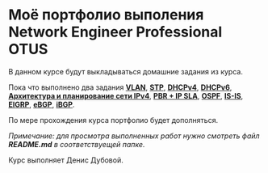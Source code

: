 # Моё портфолио выполения Network Engineer Professional OTUS

В данном курсе будут выкладываться домашние задания из курса.

Пока что выполнено два задания [**VLAN**](https://github.com/DenisDubovoy/otus_network_engineer_Dubovoy/blob/main/Lab01/README.md), [**STP**](https://github.com/DenisDubovoy/otus_network_engineer_Dubovoy/blob/main/Lab02/README.md), [**DHCPv4**](https://github.com/DenisDubovoy/otus_network_engineer_Dubovoy/blob/main/Lab03.1/README.md), [**DHCPv6**](https://github.com/DenisDubovoy/otus_network_engineer_Dubovoy/blob/main/Lab03.2/README.md), [**Архитектура и планирование сети IPv4**](https://github.com/DenisDubovoy/otus_network_engineer_Dubovoy/blob/main/Lab04/README.md), [**PBR + IP SLA**](https://github.com/DenisDubovoy/otus_network_engineer_Dubovoy/blob/main/Lab05/README.md), [**OSPF**](https://github.com/DenisDubovoy/otus_network_engineer_Dubovoy/blob/main/Lab06/README.md), [**IS-IS**](https://github.com/DenisDubovoy/otus_network_engineer_Dubovoy/blob/main/Lab07/README.md), [**EIGRP**](https://github.com/DenisDubovoy/otus_network_engineer_Dubovoy/blob/main/Lab08/README.md), [**eBGP**](https://github.com/DenisDubovoy/otus_network_engineer_Dubovoy/blob/main/Lab09/eBGP.md), [**iBGP**](https://github.com/DenisDubovoy/otus_network_engineer_Dubovoy/blob/main/Lab10/README.md). 

По мере прохождения курса портфолио будет дополняться.

*Примечание: для просмотра выполненных работ нужно смотреть файл **README.md** в соответствуещей папке.*

Курс выполняет Денис Дубовой.
